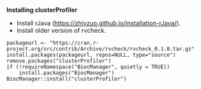 **Installing clusterProfiler**
- Install rJava (https://zhiyzuo.github.io/installation-rJava/). 
- Install older version of rvcheck. 
```
packageurl <- "https://cran.r-project.org/src/contrib/Archive/rvcheck/rvcheck_0.1.8.tar.gz"
install.packages(packageurl, repos=NULL, type="source")
remove.packages("clusterProfiler")
if (!requireNamespace("BiocManager", quietly = TRUE))
    install.packages("BiocManager")
BiocManager::install("clusterProfiler")
```
